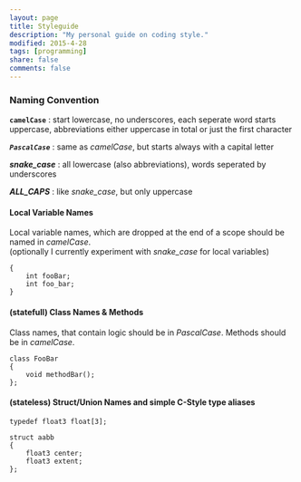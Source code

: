 ```yaml
---
layout: page
title: Styleguide
description: "My personal guide on coding style."
modified: 2015-4-28
tags: [programming]
share: false
comments: false
---
```


### Naming Convention

**`camelCase`**
: start lowercase, no underscores, each seperate word starts uppercase, abbreviations either uppercase in total or just the first character

**_`PascalCase`_**
: same as _camelCase_, but starts always with a capital letter

**_snake_case_**
: all lowercase (also abbreviations), words seperated by underscores

**_ALL_CAPS_**
: like _snake_case_, but only uppercase

#### Local Variable Names

Local variable names, which are dropped at the end of a scope should be named in _camelCase_.  
(optionally I currently experiment with _snake_case_ for local variables)

~~~
{
    int fooBar;
    int foo_bar;
}
~~~

#### (statefull) Class Names & Methods

Class names, that contain logic should be in _PascalCase_.
Methods should be in _camelCase_.

~~~
class FooBar
{
    void methodBar();
};
~~~

#### (stateless) Struct/Union Names and simple C-Style type aliases

~~~
typedef float3 float[3];

struct aabb
{
    float3 center;
    float3 extent;
};
~~~


